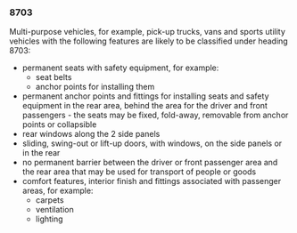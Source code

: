 ### 8703

Multi-purpose vehicles, for example, pick-up trucks, vans and sports utility vehicles with the following features are likely to be classified under heading 8703:

*   permanent seats with safety equipment, for example:
    *   seat belts
    *   anchor points for installing them
*   permanent anchor points and fittings for installing seats and safety equipment in the rear area, behind the area for the driver and front passengers - the seats may be fixed, fold-away, removable from anchor points or collapsible
*   rear windows along the 2 side panels
*   sliding, swing-out or lift-up doors, with windows, on the side panels or in the rear
*   no permanent barrier between the driver or front passenger area and the rear area that may be used for transport of people or goods
*   comfort features, interior finish and fittings associated with passenger areas, for example:
    *   carpets
    *   ventilation
    *   lighting